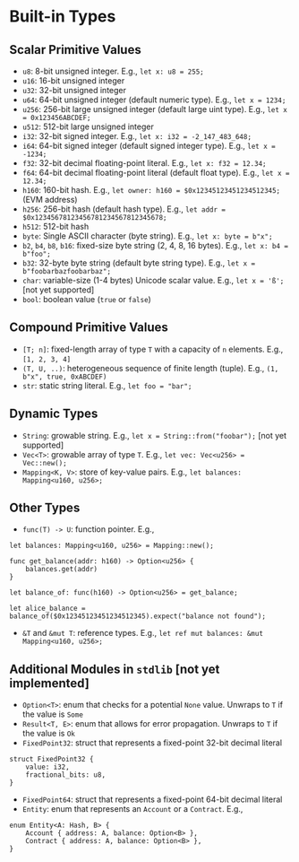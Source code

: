 # Built-in Types

## Scalar Primitive Values

- `u8`: 8-bit unsigned integer. E.g., `let x: u8 = 255;`
- `u16`: 16-bit unsigned integer
- `u32`: 32-bit unsigned integer
- `u64`: 64-bit unsigned integer (default numeric type). E.g., `let x = 1234;`
- `u256`: 256-bit large unsigned integer (default large uint type). E.g., `let x = 0x123456ABCDEF;`
- `u512`: 512-bit large unsigned integer
- `i32`: 32-bit signed integer. E.g., `let x: i32 = -2_147_483_648;`
- `i64`: 64-bit signed integer (default signed integer type). E.g., `let x = -1234;`
- `f32`: 32-bit decimal floating-point literal. E.g., `let x: f32 = 12.34;`
- `f64`: 64-bit decimal floating-point literal (default float type). E.g., `let x = 12.34;`
- `h160`: 160-bit hash. E.g., `let owner: h160 = $0x12345123451234512345;` (EVM address)
- `h256`: 256-bit hash (default hash type). E.g., `let addr = $0x12345678123456781234567812345678;`
- `h512`: 512-bit hash
- `byte`: Single ASCII character (byte string). E.g., `let x: byte = b"x";`
- `b2`, `b4`, `b8`, `b16`: fixed-size byte string (2, 4, 8, 16 bytes). E.g., `let x: b4 = b"foo";`
- `b32`: 32-byte byte string (default byte string type). E.g., `let x = b"foobarbazfoobarbaz";`
- `char`: variable-size (1-4 bytes) Unicode scalar value. E.g., `let x = 'ß';` [not yet supported]
- `bool`: boolean value (`true` or `false`)

## Compound Primitive Values

- `[T; n]`: fixed-length array of type `T` with a capacity of `n` elements. E.g., `[1, 2, 3, 4]`
- `(T, U, ..)`: heterogeneous sequence of finite length (tuple). E.g., `(1, b"x", true, 0xABCDEF)`
- `str`: static string literal. E.g., `let foo = "bar";`

## Dynamic Types

- `String`: growable string. E.g., `let x = String::from("foobar");` [not yet supported]
- `Vec<T>`: growable array of type `T`. E.g., `let vec: Vec<u256> = Vec::new();`
- `Mapping<K, V>`: store of key-value pairs. E.g., `let balances: Mapping<u160, u256>;`

## Other Types

- `func(T) -> U`: function pointer. E.g.,
```
let balances: Mapping<u160, u256> = Mapping::new();

func get_balance(addr: h160) -> Option<u256> {
    balances.get(addr)
}

let balance_of: func(h160) -> Option<u256> = get_balance;

let alice_balance = balance_of($0x12345123451234512345).expect("balance not found");
```
- `&T` and `&mut T`: reference types. E.g., `let ref mut balances: &mut Mapping<u160, u256>;`

## Additional Modules in `stdlib` [not yet implemented]

- `Option<T>`: enum that checks for a potential `None` value. Unwraps to `T` if the value is `Some`
- `Result<T, E>`: enum that allows for error propagation.  Unwraps to `T` if the value is `Ok`
- `FixedPoint32`: struct that represents a fixed-point 32-bit decimal literal
```
struct FixedPoint32 {
    value: i32,
    fractional_bits: u8,
}
```
- `FixedPoint64`: struct that represents a fixed-point 64-bit decimal literal
- `Entity`: enum that represents an `Account` or a `Contract`. E.g.,
```
enum Entity<A: Hash, B> {
    Account { address: A, balance: Option<B> },
    Contract { address: A, balance: Option<B> },
}
```

